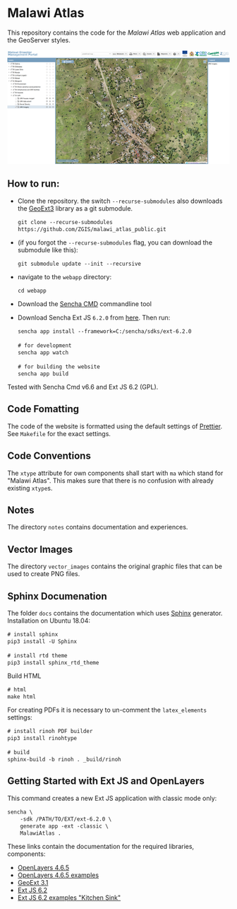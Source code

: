 # Malawi Atlas

This repository contains the code for the _Malawi Atlas_ web application and the GeoServer styles.

![Screenshoot](docs/img/screenshot.png)

## How to run:

- Clone the repository. the switch `--recurse-submodules` also downloads the [GeoExt3](https://github.com/geoext/geoext3) library as a git submodule.

  ```shell
  git clone --recurse-submodules https://github.com/ZGIS/malawi_atlas_public.git
  ```

- (if you forgot the `--recurse-submodules` flag, you can download the submodule like this):

  ```shell
  git submodule update --init --recursive
  ```

- navigate to the `webapp` directory:

  ```shell
  cd webapp
  ```

- Download the [Sencha CMD](https://www.sencha.com/products/extjs/cmd-download/) commandline tool
- Download Sencha Ext JS `6.2.0` from [here](https://www.sencha.com/legal/GPL/). Then run:

  ```shell
  sencha app install --framework=C:/sencha/sdks/ext-6.2.0

  # for development
  sencha app watch

  # for building the website
  sencha app build
  ```

Tested with Sencha Cmd v6.6 and Ext JS 6.2 (GPL).

## Code Fomatting

The code of the website is formatted using the default settings of [Prettier](https://prettier.io). See `Makefile` for the exact settings.

## Code Conventions

The `xtype` attribute for own components shall start with `ma` which stand for "Malawi Atlas". This makes sure that there is no confusion with already existing `xtype`s.

## Notes

The directory `notes` contains documentation and experiences.

## Vector Images

The directory `vector_images` contains the original graphic files that can be used to create PNG files.

## Sphinx Documenation

The folder `docs` contains the documentation which uses [Sphinx](http://www.sphinx-doc.org/en/master/) generator. Installation on Ubuntu 18.04:

```shell
# install sphinx
pip3 install -U Sphinx

# install rtd theme
pip3 install sphinx_rtd_theme
```

Build HTML

```
# html
make html
```

For creating PDFs it is necessary to un-comment the `latex_elements` settings:

```
# install rinoh PDF builder
pip3 install rinohtype

# build
sphinx-build -b rinoh . _build/rinoh
```

## Getting Started with Ext JS and OpenLayers

This command creates a new Ext JS application with classic mode only:

```
sencha \
    -sdk /PATH/TO/EXT/ext-6.2.0 \
    generate app -ext -classic \
    MalawiAtlas .
```

These links contain the documentation for the required libraries, components:

- [OpenLayers 4.6.5](https://openlayers.org/en/v4.6.5/apidoc/ol.proj.html)
- [OpenLayers 4.6.5 examples](http://openlayers.org/en/v4.6.5/examples/)
- [GeoExt 3.1](https://geoext.github.io/geoext3/v3.1.0/docs/)
- [Ext JS 6.2](https://docs.sencha.com/extjs/6.2.0/)
- [Ext JS 6.2 examples "Kitchen Sink"](http://examples.sencha.com/extjs/6.2.0/examples/kitchensink/)
